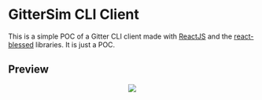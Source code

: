# GitterSim CLI Client

This is a simple POC of a Gitter CLI client made with [ReactJS](https://reactjs.org/) and the [react-blessed](https://github.com/Yomguithereal/react-blessed) libraries. It is just a POC.

## Preview

<p align="center">
  <img src="https://raw.githubusercontent.com/bukharim96/gitter-slim/master/resources/gitter-slim-preview.gif" />
</p>
